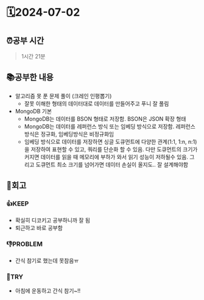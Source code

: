 # 🗓️2024-07-02
## ⏰공부 시간
> 1시간 21분
## 📚공부한 내용
* 알고리즘 못 푼 문제 풀이 (크레인 인평뽑기)
  * 잘못 이해한 형태의 데이터대로 데이터를 만들어주고 푸니 잘 풀림
* MongoDB 기본
  * MongoDB는 데이터를 BSON 형태로 저장함. BSON은 JSON 확장 형태
  * MongoDB는 데이터를 레퍼런스 방식 또는 임베딩 방식으로 저장함. 레퍼런스 방식은 정규화, 임베딩방식은 비정규화임
  * 임베딩 방식으로 데이터를 저장하면 싱글 도큐먼트에 다양한 관계(1:1, 1:n, n:1)을 저장하여 표현할 수 있고, 쿼리를 단순화 할 수 있음. 다만 도큐먼트의 크기가 커지면 데이터를 읽을 때 메모리에 부하가 와서 읽기 성능이 저하될수 있음. 그리고 도큐먼트 최소 크기를 넘어가면 데이터 손실이 올지도.. 잘 설계해야함

## 💭회고
### 👍KEEP
* 확실히 디코키고 공부하니까 잘 됨
* 퇴근하고 바로 공부함
### 👎PROBLEM
* 간식 참기로 했는데 못참음ㅠ
### 🤔TRY
* 아침에 운동하고 간식 참기~!!

